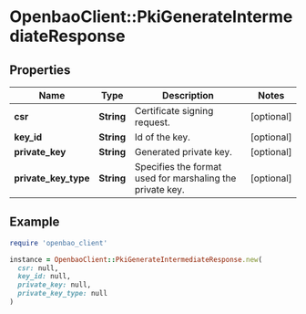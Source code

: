 # OpenbaoClient::PkiGenerateIntermediateResponse

## Properties

| Name | Type | Description | Notes |
| ---- | ---- | ----------- | ----- |
| **csr** | **String** | Certificate signing request. | [optional] |
| **key_id** | **String** | Id of the key. | [optional] |
| **private_key** | **String** | Generated private key. | [optional] |
| **private_key_type** | **String** | Specifies the format used for marshaling the private key. | [optional] |

## Example

```ruby
require 'openbao_client'

instance = OpenbaoClient::PkiGenerateIntermediateResponse.new(
  csr: null,
  key_id: null,
  private_key: null,
  private_key_type: null
)
```

